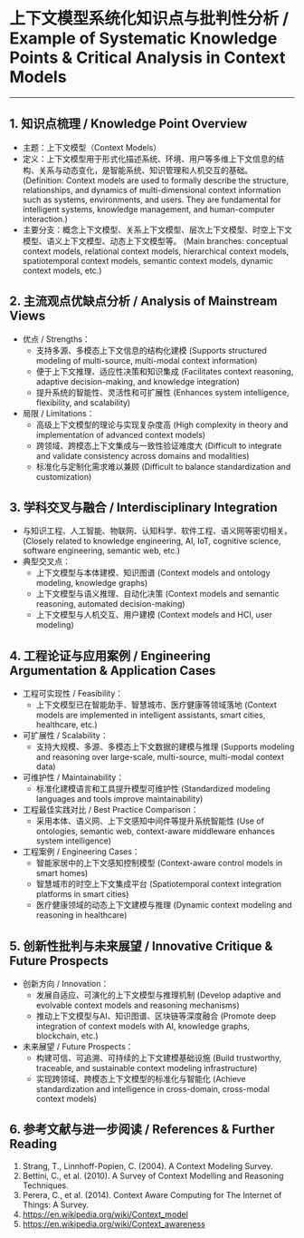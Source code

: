 # 上下文模型系统化知识点与批判性分析 / Example of Systematic Knowledge Points & Critical Analysis in Context Models

---

## 1. 知识点梳理 / Knowledge Point Overview

- 主题：上下文模型（Context Models）
- 定义：上下文模型用于形式化描述系统、环境、用户等多维上下文信息的结构、关系与动态变化，是智能系统、知识管理和人机交互的基础。
  (Definition: Context models are used to formally describe the structure, relationships, and dynamics of multi-dimensional context information such as systems, environments, and users. They are fundamental for intelligent systems, knowledge management, and human-computer interaction.)
- 主要分支：概念上下文模型、关系上下文模型、层次上下文模型、时空上下文模型、语义上下文模型、动态上下文模型等。
  (Main branches: conceptual context models, relational context models, hierarchical context models, spatiotemporal context models, semantic context models, dynamic context models, etc.)

## 2. 主流观点优缺点分析 / Analysis of Mainstream Views

- 优点 / Strengths：
  - 支持多源、多模态上下文信息的结构化建模 (Supports structured modeling of multi-source, multi-modal context information)
  - 便于上下文推理、适应性决策和知识集成 (Facilitates context reasoning, adaptive decision-making, and knowledge integration)
  - 提升系统的智能性、灵活性和可扩展性 (Enhances system intelligence, flexibility, and scalability)
- 局限 / Limitations：
  - 高级上下文模型的理论与实现复杂度高 (High complexity in theory and implementation of advanced context models)
  - 跨领域、跨模态上下文集成与一致性验证难度大 (Difficult to integrate and validate consistency across domains and modalities)
  - 标准化与定制化需求难以兼顾 (Difficult to balance standardization and customization)

## 3. 学科交叉与融合 / Interdisciplinary Integration

- 与知识工程、人工智能、物联网、认知科学、软件工程、语义网等密切相关。
  (Closely related to knowledge engineering, AI, IoT, cognitive science, software engineering, semantic web, etc.)
- 典型交叉点：
  - 上下文模型与本体建模、知识图谱 (Context models and ontology modeling, knowledge graphs)
  - 上下文模型与语义推理、自动化决策 (Context models and semantic reasoning, automated decision-making)
  - 上下文模型与人机交互、用户建模 (Context models and HCI, user modeling)

## 4. 工程论证与应用案例 / Engineering Argumentation & Application Cases

- 工程可实现性 / Feasibility：
  - 上下文模型已在智能助手、智慧城市、医疗健康等领域落地 (Context models are implemented in intelligent assistants, smart cities, healthcare, etc.)
- 可扩展性 / Scalability：
  - 支持大规模、多源、多模态上下文数据的建模与推理 (Supports modeling and reasoning over large-scale, multi-source, multi-modal context data)
- 可维护性 / Maintainability：
  - 标准化建模语言和工具提升模型可维护性 (Standardized modeling languages and tools improve maintainability)
- 工程最佳实践对比 / Best Practice Comparison：
  - 采用本体、语义网、上下文感知中间件等提升系统智能性 (Use of ontologies, semantic web, context-aware middleware enhances system intelligence)
- 工程案例 / Engineering Cases：
  - 智能家居中的上下文感知控制模型 (Context-aware control models in smart homes)
  - 智慧城市的时空上下文集成平台 (Spatiotemporal context integration platforms in smart cities)
  - 医疗健康领域的动态上下文建模与推理 (Dynamic context modeling and reasoning in healthcare)

## 5. 创新性批判与未来展望 / Innovative Critique & Future Prospects

- 创新方向 / Innovation：
  - 发展自适应、可演化的上下文模型与推理机制 (Develop adaptive and evolvable context models and reasoning mechanisms)
  - 推动上下文模型与AI、知识图谱、区块链等深度融合 (Promote deep integration of context models with AI, knowledge graphs, blockchain, etc.)
- 未来展望 / Future Prospects：
  - 构建可信、可追溯、可持续的上下文建模基础设施 (Build trustworthy, traceable, and sustainable context modeling infrastructure)
  - 实现跨领域、跨模态上下文模型的标准化与智能化 (Achieve standardization and intelligence in cross-domain, cross-modal context models)

## 6. 参考文献与进一步阅读 / References & Further Reading

1. Strang, T., Linnhoff-Popien, C. (2004). A Context Modeling Survey.
2. Bettini, C., et al. (2010). A Survey of Context Modelling and Reasoning Techniques.
3. Perera, C., et al. (2014). Context Aware Computing for The Internet of Things: A Survey.
4. <https://en.wikipedia.org/wiki/Context_model>
5. <https://en.wikipedia.org/wiki/Context_awareness>
